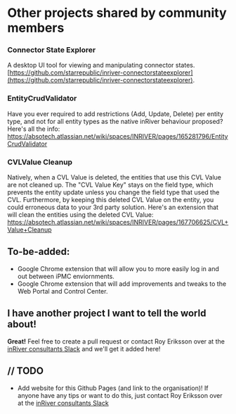# Other projects shared by community members

### Connector State Explorer
A desktop UI tool for viewing and manipulating connector states.
[https://github.com/starrepublic/inriver-connectorstateexplorer](https://github.com/starrepublic/inriver-connectorstateexplorer).

### EntityCrudValidator
Have you ever required to add restrictions (Add, Update, Delete) per entity type, and not for all entity types as the native inRiver behaviour proposed? Here's all the info: https://absotech.atlassian.net/wiki/spaces/INRIVER/pages/165281796/EntityCrudValidator

### CVLValue Cleanup
Natively, when a CVL Value is deleted, the entities that use this CVL Value are not cleaned up. The "CVL Value Key" stays on the field type, which prevents the entity update unless you change the field type that used the CVL. Furthermore, by keeping this deleted CVL Value on the entity, you could erroneous data to your 3rd party solution. Here's an extension that will clean the entities using the deleted CVL Value: https://absotech.atlassian.net/wiki/spaces/INRIVER/pages/167706625/CVL+Value+Cleanup

## To-be-added:
* Google Chrome extension that will allow you to more easily log in and out between iPMC enviornments.
* Google Chrome extension that will add improvements and tweaks to the Web Portal and Control Center.

## I have another project I want to tell the world about!
**Great!** Feel free to create a pull request or contact Roy Eriksson over at the [inRiver consultants Slack](https://community.inriver.com/hc/en-us/community/posts/115003414034-inRiver-consultans-slack-) and we'll get it added here!

## // TODO
* Add website for this Github Pages (and link to the organisation)! If anyone have any tips or want to do this, just contact Roy Eriksson over at the [inRiver consultants Slack](https://community.inriver.com/hc/en-us/community/posts/115003414034-inRiver-consultans-slack-)
